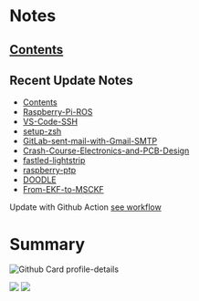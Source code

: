 <!--
**dino920135/dino920135** is a ✨ _special_ ✨ repository because its `README.md` (this file) appears on your GitHub profile.
-->
<!-- # About me -->
# Notes
## [Contents](https://dino920135.github.io/Notes/#/page/contents)
## Recent Update Notes
<!-- BLOG-POST-LIST:START -->
- [Contents](https://dino920135.github.io/Notes//#/page/Contents)
- [Raspberry-Pi-ROS](https://dino920135.github.io/Notes//#/page/Raspberry-Pi-ROS)
- [VS-Code-SSH](https://dino920135.github.io/Notes//#/page/VS-Code-SSH)
- [setup-zsh](https://dino920135.github.io/Notes//#/page/setup-zsh)
- [GitLab-sent-mail-with-Gmail-SMTP](https://dino920135.github.io/Notes//#/page/GitLab-sent-mail-with-Gmail-SMTP)
- [Crash-Course-Electronics-and-PCB-Design](https://dino920135.github.io/Notes//#/page/Crash-Course-Electronics-and-PCB-Design)
- [fastled-lightstrip](https://dino920135.github.io/Notes//#/page/fastled-lightstrip)
- [raspberry-ptp](https://dino920135.github.io/Notes//#/page/raspberry-ptp)
- [DOODLE](https://dino920135.github.io/Notes//#/page/DOODLE)
- [From-EKF-to-MSCKF](https://dino920135.github.io/Notes//#/page/From-EKF-to-MSCKF)
<!-- BLOG-POST-LIST:END -->

Update with Github Action [see workflow](https://github.com/dino920135/dino920135/tree/main/.github/workflows)

# Summary
![Github Card profile-details](http://github-profile-summary-cards.vercel.app/api/cards/profile-details?username=dino920135&theme=github_dark)

![](http://github-profile-summary-cards.vercel.app/api/cards/stats?username=dino920135&theme=github_dark) ![](http://github-profile-summary-cards.vercel.app/api/cards/repos-per-language?username=dino920135&theme=github_dark)
